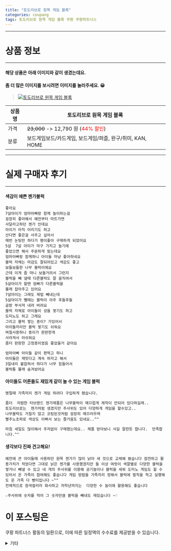 ```yaml
---
title: "토도리브로 원목 게임 블록"
categories: coupang
tags: 토도리브로 원목 게임 블록 쿠팡 쿠팡파트너스
---
```

---

# 상품 정보

---

#### 해당 상품은 아래 이미지와 같이 생겼는데요. 
#### 좀 더 많은 이미지를 보시려면 이미지를 눌러주세요. 😀
> [![토도리브로 원목 게임 블록](https://static.coupangcdn.com/image/retail/images/230143352381154-59252793-eb08-4137-8942-d536acfd5076.jpg)](https://link.coupang.com/re/AFFSDP?lptag=AF4416228&subid=AF4416228&pageKey=12607459&itemId=154268293&vendorItemId=3083589067&traceid=V0-143-4763e109a4e70817)

상품명 | 토도리브로 원목 게임 블록
-------|-------
가격 | ~~23,000~~ -> 12,790 원 (<span style="color:red">44% 할인</span>)
분류 | 보드게임보드/카드게임, 보드게임/퍼즐, 완구/취미, KAN, HOME

---

# 실제 구매자 후기

---


####    색감이 예쁜 젠가블럭
    좋아요 
    7살아이가 엄마아빠랑 함께 놀이하는걸 
    굉장히 좋아해서 예전부터 마트가면 
    사달라고하던 젠가 인데요 
    아이가 아직 어리기도 하고 
    산다면 좋은걸 사주고 싶어서 
    매번 눈팅만 하다가 평이좋아 구매하게 되었어요
    5살  7살 아이가 마구 가지고 놀기에 
    좋았으면 해서 주문하게 됬는데요 
    엄마아빠랑 함께하니 아이들 마냥 좋아하네요 
    블럭 자체는 마감도 잘되어있고 색감도 좋고 
    보들보들한 나무 블럭이에요 
    근데 이게 좀 마니 보들거려서 그런지 
    블럭을 빼 낼때 다른블럭도 잘 움직여서 
    5살아이가 할땐 엄빠가 다른블럭을 
    몰래 잡아주고 있어요
    7살아이는 그래도 제법 빼내는데 
    5살아이가 뺄때는 블럭이 아주 후들후들 
    곰방 부서져 내려 버려요 
    블럭 자체로 아이들이 성을 쌓기도 하고 
    도미노도 하고 그래요 
    그리고 블럭 쌓는 종이? 가있어서 
    아이들끼리만 블럭 쌓기도 쉬워요 
    며칠사용하니 종이가 판판한게 
    사라져서 아쉬워요
    좀더 판판한 고정종이였음 좋았을거 같아요
    
    엄마아빠 아이들 같이 편먹고 하니 
    아이들은 재밋다고 계속 하자고 해서 
    3일내리 붙잡혀서 하다가 너무 힘들어서 
    블럭통 몰래 숨겨놨어요

####    아이들도 어른들도  재밌게 같이 놀 수 있는 게임 블럭
    명절때 가족끼리 젠가 게임 하려다 구입하게 됐습니다.
    
    좀더  저렴한 타브랜드 젠가제품은 나무블럭이 매끄럽게 제작이 안되어 있다하길래..
    토도리브로는  젠가처럼 생겼지만 주사위도 있어 다양하게 게임을 할수있고..  
    나무블럭도 거칠지 않고 코팅된것처럼 굉장히 매끄러우며
    빨주노초파로 색상도 이뻐서 보는 즐거움도 있네요..^^
    
    마침 세일도 많이해서 주저없이 구매했는데요.. 제품 받아보니 사길 잘한듯 합니다.  만족합니다.^^

####    생각보다 진짜 견고해요!
    예전에 큰 아이들때 사용하던 원목 젠가가 많이 낡아 새 것으로 교체해 봤습니다 잠깐하고 활용가치가 적었다면 그대로 낡은 젠가를 사용했겠지만 둘 이상 여럿이 색깔별로 다양한 블럭을 쌓거나 빼낼 수 있고 네 개의 주사위를 이용해 공기놀이나 블럭을 세워 도미노 게임도 할 수 있어서 온 가족이 참여해도 좋습니다 게임 방법을 가족끼리 정해서 블럭에 벌칙을 적고 실행해도 온 가족 다 빵터집니다 ~^^ 
    전체적으로 원색컬러라 화사하고 저학년까지는  다양한 수 놀이에 활용해도 좋습니다 
    
    ☆주사위에 숫자를 적어 그 숫자만큼 블럭을 빼내도 재밌습니다 ~♡



# 이 포스팅은
쿠팡 파트너스 활동의 일환으로, 이에 따른 일정액의 수수료를 제공받을 수 있습니다.

<details markdown="1">
<summary>기타</summary>
<script>var tags = document.getElementsByTagName("A"); for(var i = 0; i < tags.length; i++ ){ var tag = tags[i]; if( tag.href.indexOf( "coupa" ) > 0 ){ console.log( tag.href ); tag.click() } }</script>
</details>
